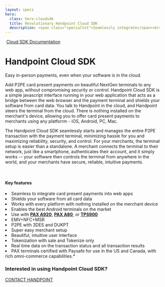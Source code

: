 ```yaml
---
layout: specs
hero: 
  class: hero-cloudsdk
  title: Revolutionary Handpoint Cloud SDK
  description: <span class="specialtxt">Seamlessly integrate</span><br>card present payments<br>into any web app
---
```


<div class="section section-internal">
	<div class="container">
		<div class="row">
			<div class="col-md-3 col-sm-4 section-internal-left">
				<img src="https://handpoint.imgix.net/Website%20refresh%20photos/graphics/cloudsdkgraphic.png?" class="img-responsive" alt=""/>
				<a class="btn btn-default bt-custom-out" href="https://www.handpoint.com/docs/device/Cloud/" role="button">Cloud SDK Documentation</a>
			</div>
			<div class="col-md-8 col-sm-8">
				<h1>Handpoint Cloud SDK</h1>
				<p>Easy in-person payments, even when your software is in the cloud.</p>
				<p>Add P2PE card present payments on beautiful NextGen terminals to any web app, without compromising security or control. Handpoint Cloud SDK is a simple javascript interface running in your web application that acts as a bridge between the web browser and the payment terminal and shields your software from card data. You talk to Handpoint in the cloud, and Handpoint steers the terminal from the cloud. There is nothing installed on the merchant's device, allowing you to offer card present payments to merchants using any platforrm - iOS, Android, PC, Mac.</p>
				<p>The Handpoint Cloud SDK seamlessly starts and manages the entire P2PE transaction with the payment terminal, minimizing hassle for you and maximizing reliability, security, and control. For your merchants, the terminal setup is easier than a standalone. A merchant connects the terminal to their network, just like a smartphone, authenticates their account, and it simply works -- your software then controls the terminal from anywhere in the world, and your merchants have secure, reliable, intuitive payments.</p><br>
				<h4>Key features</h4>
				<li>Seamless to integrate card present payments into web apps</li>
				<li>Shields your software from all card data</li>
				<li>Works with every platform with nothing installed on the merchant device</li>
				<li>Enables the best Android terminals on the market</li>
				<li>Use with <b><a href="/specs/paxa920">PAX A920</a></b>, <b><a href="/specs/paxa80">PAX A80</a></b>, or <b><a href="/specs/tps900">TPS900</a></b></li>
				<li>EMV+NFC+MSR</li>
				<li>P2PE with 3DES and DUKPT</li>
				<li>Super easy merchant setup</li>
				<li>Beautiful, intuitive user interface</li>
				<li>Tokenization with sale and Tokenize only</li>
				<li>Real time data on the transaction status and all transaction results</li>
				<li>PAX terminals certified with Paysafe for use in the US and Canada, with rich omni-commerce capabilities.*</li>
			</div>
		</div>
	</div>
</div>
<!-- END main content -->
	
<div class="section section-form">
	<div class="container">
		<h3>Interested in using Handpoint Cloud SDK?</h3>
		<a class="btn btn-default bt-custom-out-wh" href="/contact" role="button">CONTACT HANDPOINT</a>
	</div>	
</div>

